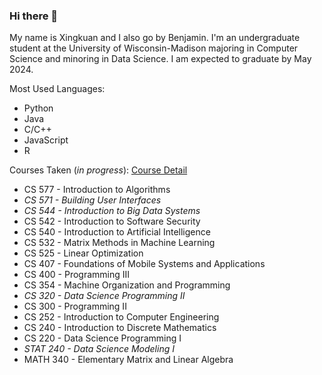 ### Hi there 👋

<!--
**XingkuanYu/XingkuanYu** is a ✨ _special_ ✨ repository because its `README.md` (this file) appears on your GitHub profile.

Here are some ideas to get you started:

- 🔭 I’m currently working on ...
- 🌱 I’m currently learning ...
- 👯 I’m looking to collaborate on ...
- 🤔 I’m looking for help with ...
- 💬 Ask me about ...
- 📫 How to reach me: ...
- 😄 Pronouns: ...
- ⚡ Fun fact: ...
-->

My name is Xingkuan and I also go by Benjamin. I'm an undergraduate student at the University of Wisconsin-Madison majoring in Computer Science and minoring in Data Science. I am expected to graduate by May 2024.

Most Used Languages:

- Python
- Java
- C/C++
- JavaScript
- R

Courses Taken (_in progress_): [Course Detail](https://guide.wisc.edu/courses/comp_sci/)

- CS 577 - Introduction to Algorithms
- _CS 571 - Building User Interfaces_
- _CS 544 - Introduction to Big Data Systems_
- CS 542 - Introduction to Software Security
- CS 540 - Introduction to Artificial Intelligence
- CS 532 - Matrix Methods in Machine Learning
- CS 525 - Linear Optimization
- CS 407 - Foundations of Mobile Systems and Applications
- CS 400 - Programming III
- CS 354 - Machine Organization and Programming
- _CS 320 - Data Science Programming II_
- CS 300 - Programming II
- CS 252 - Introduction to Computer Engineering
- CS 240 - Introduction to Discrete Mathematics
- CS 220 - Data Science Programming I
- _STAT 240 - Data Science Modeling I_
- MATH 340 - Elementary Matrix and Linear Algebra
